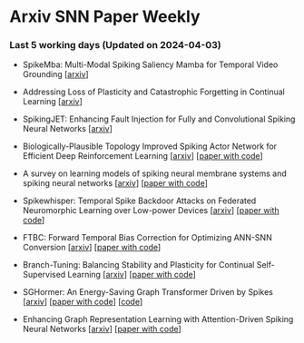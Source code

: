 # Arxiv SNN Paper Weekly


 ### **Last 5 working days (Updated on 2024-04-03)** 


- SpikeMba: Multi-Modal Spiking Saliency Mamba for Temporal Video Grounding [[arxiv](https://arxiv.org/abs/2404.01174)]

- Addressing Loss of Plasticity and Catastrophic Forgetting in Continual Learning [[arxiv](https://arxiv.org/abs/2404.00781)]

- SpikingJET: Enhancing Fault Injection for Fully and Convolutional Spiking Neural Networks [[arxiv](https://arxiv.org/abs/2404.00383)]

- Biologically-Plausible Topology Improved Spiking Actor Network for Efficient Deep Reinforcement Learning [[arxiv](https://arxiv.org/abs/2403.20163)] [[paper with code](https://paperswithcode.com/paper/biologically-plausible-topology-improved)]

- A survey on learning models of spiking neural membrane systems and spiking neural networks [[arxiv](https://arxiv.org/abs/2403.18609)] [[paper with code](https://paperswithcode.com/paper/a-survey-on-learning-models-of-spiking-neural)]

- Spikewhisper: Temporal Spike Backdoor Attacks on Federated Neuromorphic Learning over Low-power Devices [[arxiv](https://arxiv.org/abs/2403.18607)] [[paper with code](https://paperswithcode.com/paper/spikewhisper-temporal-spike-backdoor-attacks)]

- FTBC: Forward Temporal Bias Correction for Optimizing ANN-SNN Conversion [[arxiv](https://arxiv.org/abs/2403.18388)] [[paper with code](https://paperswithcode.com/paper/ftbc-forward-temporal-bias-correction-for)]

- Branch-Tuning: Balancing Stability and Plasticity for Continual Self-Supervised Learning [[arxiv](https://arxiv.org/abs/2403.18266)] [[paper with code](https://paperswithcode.com/paper/branch-tuning-balancing-stability-and)]

- SGHormer: An Energy-Saving Graph Transformer Driven by Spikes [[arxiv](https://arxiv.org/abs/2403.17656)] [[paper with code](https://paperswithcode.com/paper/sghormer-an-energy-saving-graph-transformer)] [[code](https://github.com/zhhuizhe/sghormer)]

- Enhancing Graph Representation Learning with Attention-Driven Spiking Neural Networks [[arxiv](https://arxiv.org/abs/2403.17040)] [[paper with code](https://paperswithcode.com/paper/enhancing-graph-representation-learning-with)]

